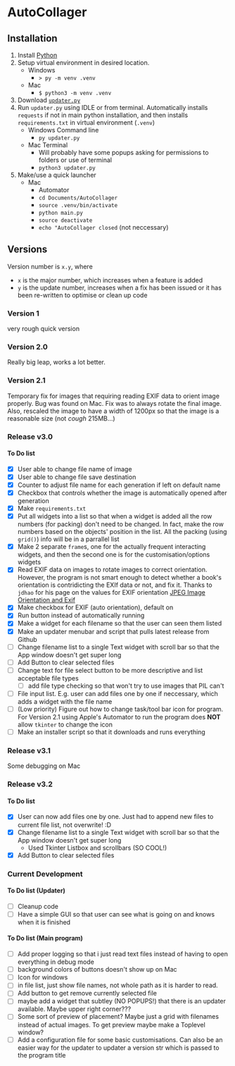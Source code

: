 # AutoCollager

## Installation
1. Install [Python](https://www.python.org/)
2. Setup virtual environment in desired location.
   - Windows
     - `> py -m venv .venv`
   - Mac
     - `$ python3 -m venv .venv`
3. Download [`updater.py`](https://github.com/NoahLobbe/AutoCollager/releases/latest/download/updater.py)
4. Run `updater.py` using IDLE or from terminal. Automatically installs `requests` if not in main python installation, and then installs `requirements.txt` in virtual environment (`.venv`)
    - Windows Command line
      - `py updater.py`
    - Mac Terminal
      - Will probably have some popups asking for permissions to folders or use of terminal
      - `python3 updater.py`
5. Make/use a quick launcher
    - Mac
      - Automator
      - `cd Documents/AutoCollager`
      - `source .venv/bin/activate`
      - `python main.py`
      - `source deactivate`
      - `echo "AutoCollager closed` (not neccessary)


## Versions
Version number is `x.y`, where
- `x` is the major number, which increases when a feature is added
- `y` is the update number, increases when a fix has been issued or it has been re-written to optimise or clean up code


### Version 1
very rough quick version

### Version 2.0
Really big leap, works a lot better.

### Version 2.1
Temporary fix for images that requiring reading EXIF data to orient image properly. Bug was found on Mac.
Fix was to always rotate the final image. Also, rescaled the image to have a width of 1200px so that the image is a reasonable size (not *cough* 215MB...)

### Release v3.0

#### To Do list
- [x] User able to change file name of image 
- [x] User able to change file save destination 
- [x] Counter to adjust file name for each generation if left on default name
- [x] Checkbox that controls whether the image is automatically opened after generation
- [x] Make `requirements.txt`
- [x] Put all widgets into a list so that when a widget is added all the row numbers (for packing) don't need to be changed. In fact, make the row numbers based on the objects' position in the list. All the packing (using `grid()`) info will be in a parrallel list
- [x] Make 2 separate `frame`s, one for the actually frequent interacting widgets, and then the second one is for the customisation/options widgets
- [x] Read EXIF data on images to rotate images to correct orientation. However, the program is not smart enough to detect whether a book's orientation is contridicting the EXIf data or not, and fix it. Thanks to `jdhao` for his page on the values for EXIF orientation [JPEG Image Orientation and Exif](https://web.archive.org/web/20241110203841/https://jdhao.github.io/2019/07/31/image_rotation_exif_info/)
- [x] Make checkbox for EXIF (auto orientation), default on
- [x] Run button instead of automatically running
- [x] Make a widget for each filename so that the user can seen them listed
- [x] Make an updater menubar and script that pulls latest release from Github
- [ ] Change filename list to a single Text widget with scroll bar so that the App window doesn't get super long
- [ ] Add Button to clear selected files
- [ ] Change text for file select button to be more descriptive and list acceptable file types
  - [ ] add file type checking so that won't try to use images that PIL can't
- [ ] File input list. E.g. user can add files one by one if neccessary, which adds a widget with the file name
- [ ] (Low priority) Figure out how to change task/tool bar icon for program. For Version 2.1 using Apple's Automator to run the program does **NOT** allow `tkinter` to change the icon
- [ ] Make an installer script so that it downloads and runs everything

### Release v3.1
Some debugging on Mac

### Release v3.2 
#### To Do list
- [x] User can now add files one by one. Just had to append new files to current file list, not overwrite! :D
- [x] Change filename list to a single Text widget with scroll bar so that the App window doesn't get super long
  - Used Tkinter Listbox and scrollbars (SO COOL!)
- [x] Add Button to clear selected files

### Current Development
#### To Do list (Updater)
- [ ] Cleanup code
- [ ] Have a simple GUI so that user can see what is going on and knows when it is finished

#### To Do list (Main program)
- [ ] Add proper logging so that i just read text files instead of having to open everything in debug mode
- [ ] background colors of buttons doesn't show up on Mac
- [ ] Icon for windows
- [ ] in file list, just show file names, not whole path as it is harder to read.
- [ ] Add button to get remove currently selected file
- [ ] maybe add a widget that subtley (NO POPUPS!) that there is an updater available. Maybe upper right corner???
- [ ] Some sort of preview of placement? Maybe just a grid with filenames instead of actual images. To get preview maybe make a Toplevel window?
- [ ] Add a configuration file for some basic customisations. Can also be an easier way for the updater to updater a version str which is passed to the program title

